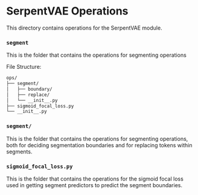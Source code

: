 # SerpentVAE Operations

This directory contains operations for the SerpentVAE module.

### `segment`
This is the folder that contains the operations for segmenting operations

File Structure:

```sh
ops/
├── segment/
│   ├── boundary/
│   ├── replace/
│   └── __init__.py
├── sigmoid_focal_loss.py
└── __init__.py
```

### `segment/`
This is the folder that contains the operations for segmenting operations, both for deciding segmentation boundaries and for replacing tokens within segments. 

### `sigmoid_focal_loss.py`
This is the folder that contains the operations for the sigmoid focal loss used in getting segment predictors to predict the segment boundaries. 


